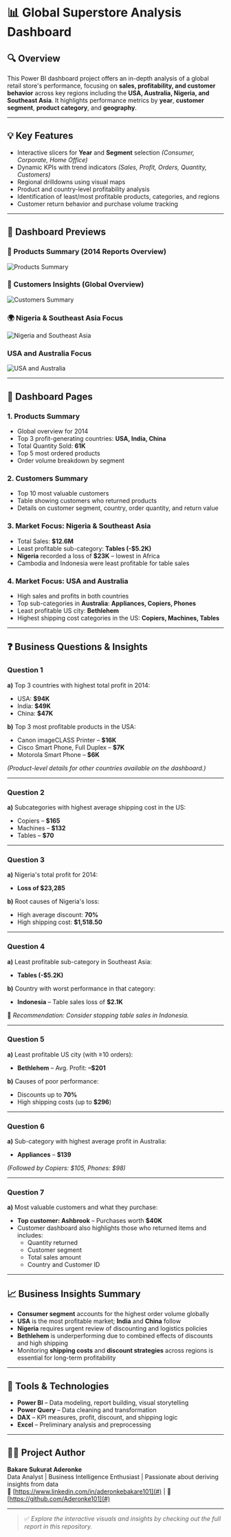 # 📊 Global Superstore Analysis Dashboard

## 🔍 Overview
This Power BI dashboard project offers an in-depth analysis of a global retail store's performance, focusing on **sales, profitability, and customer behavior** across key regions including the **USA, Australia, Nigeria, and Southeast Asia**. It highlights performance metrics by **year**, **customer segment**, **product category**, and **geography**.

---

## 💡 Key Features
- Interactive slicers for **Year** and **Segment** selection *(Consumer, Corporate, Home Office)*
- Dynamic KPIs with trend indicators *(Sales, Profit, Orders, Quantity, Customers)*
- Regional drilldowns using visual maps
- Product and country-level profitability analysis
- Identification of least/most profitable products, categories, and regions
- Customer return behavior and purchase volume tracking

---

## 📸 Dashboard Previews



### 🧾 Products Summary (2014 Reports Overview)
![Products Summary](GBSS-Products_Reports.png)



### 🧾 Customers Insights (Global Overview)
![Customers Summary](GBSS-Customers_Reports.png)



### 🌍 Nigeria & Southeast Asia Focus
![Nigeria and Southeast Asia](GBSS-NIG_SOUTH-ASIA_Reports.png)



### USA and Australia Focus
![USA and Australia](GBSS-USA_AUSTRALIA_Reports.png)


---

## 📂 Dashboard Pages

### 1. Products Summary
- Global overview for 2014
- Top 3 profit-generating countries: **USA, India, China**
- Total Quantity Sold: **61K**
- Top 5 most ordered products
- Order volume breakdown by segment

### 2. Customers Summary
- Top 10 most valuable customers
- Table showing customers who returned products
- Details on customer segment, country, order quantity, and return value

### 3. Market Focus: Nigeria & Southeast Asia
- Total Sales: **$12.6M**
- Least profitable sub-category: **Tables (-$5.2K)**
- **Nigeria** recorded a loss of **$23K** – lowest in Africa
- Cambodia and Indonesia were least profitable for table sales

### 4. Market Focus: USA and Australia
- High sales and profits in both countries
- Top sub-categories in **Australia**: **Appliances, Copiers, Phones**
- Least profitable US city: **Bethlehem**
- Highest shipping cost categories in the US: **Copiers, Machines, Tables**

---

## ❓ Business Questions & Insights

### Question 1
**a)** Top 3 countries with highest total profit in 2014:
- USA: **$94K**
- India: **$49K**
- China: **$47K**

**b)** Top 3 most profitable products in the USA:
- Canon imageCLASS Printer – **$16K**
- Cisco Smart Phone, Full Duplex – **$7K**
- Motorola Smart Phone – **$6K**

*(Product-level details for other countries available on the dashboard.)*

---

### Question 2
**a)** Subcategories with highest average shipping cost in the US:
- Copiers – **$165**
- Machines – **$132**
- Tables – **$70**

---

### Question 3
**a)** Nigeria's total profit for 2014:
- **Loss of $23,285**

**b)** Root causes of Nigeria's loss:
- High average discount: **70%**
- High shipping cost: **$1,518.50**

---

### Question 4
**a)** Least profitable sub-category in Southeast Asia:
- **Tables (-$5.2K)**

**b)** Country with worst performance in that category:
- **Indonesia** – Table sales loss of **$2.1K**

📌 *Recommendation: Consider stopping table sales in Indonesia.*

---

### Question 5
**a)** Least profitable US city (with ≥10 orders):
- **Bethlehem** – Avg. Profit: **–$201**

**b)** Causes of poor performance:
- Discounts up to **70%**
- High shipping costs (up to **$296**)

---

### Question 6
**a)** Sub-category with highest average profit in Australia:
- **Appliances** – **$139**

*(Followed by Copiers: $105, Phones: $98)*

---

### Question 7
**a)** Most valuable customers and what they purchase:
- **Top customer: Ashbrook** – Purchases worth **$40K**
- Customer dashboard also highlights those who returned items and includes:
  - Quantity returned
  - Customer segment
  - Total sales amount
  - Country and Customer ID

---

## 📈 Business Insights Summary
- **Consumer segment** accounts for the highest order volume globally
- **USA** is the most profitable market; **India** and **China** follow
- **Nigeria** requires urgent review of discounting and logistics policies
- **Bethlehem** is underperforming due to combined effects of discounts and high shipping
- Monitoring **shipping costs** and **discount strategies** across regions is essential for long-term profitability

---

## 🧰 Tools & Technologies
- **Power BI** – Data modeling, report building, visual storytelling
- **Power Query** – Data cleaning and transformation
- **DAX** – KPI measures, profit, discount, and shipping logic
- **Excel** – Preliminary analysis and preprocessing

---

## 👩‍💻 Project Author
**Bakare Sukurat Aderonke**  
Data Analyst | Business Intelligence Enthusiast | Passionate about deriving insights from data  
🔗 [https://www.linkedin.com/in/aderonkebakare101](#) | 🔗 [https://github.com/Aderonke101](#)

---

> ✅ *Explore the interactive visuals and insights by checking out the full report in this repository.*

